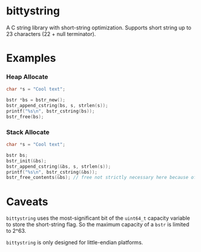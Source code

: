 # bittystring
A C string library with short-string optimization. Supports short string up to 23 characters (22 + null terminator).

# Examples

### Heap Allocate
```c
char *s = "Cool text";

bstr *bs = bstr_new();
bstr_append_cstring(bs, s, strlen(s));
printf("%s\n", bstr_cstring(bs));
bstr_free(bs);
```

### Stack Allocate
```c
char *s = "Cool text";

bstr bs;
bstr_init(&bs);
bstr_append_cstring(&bs, s, strlen(s));
printf("%s\n", bstr_cstring(&bs));
bstr_free_contents(&bs); // free not strictly necessary here because of short-string, but always a good idea
```

# Caveats

`bittystring` uses the most-significant bit of the `uint64_t` capacity variable to store the short-string flag. So the maximum capacity of a `bstr` is limited to 2^63.

`bittystring` is only designed for little-endian platforms.
